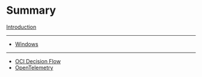 # Summary

[Introduction](README.md)

---

- [Windows](windows-getting-started.md)

---

- [OCI Decision Flow](oci-decision-flow.md)
- [OpenTelemetry](opentelemetry.md) 

